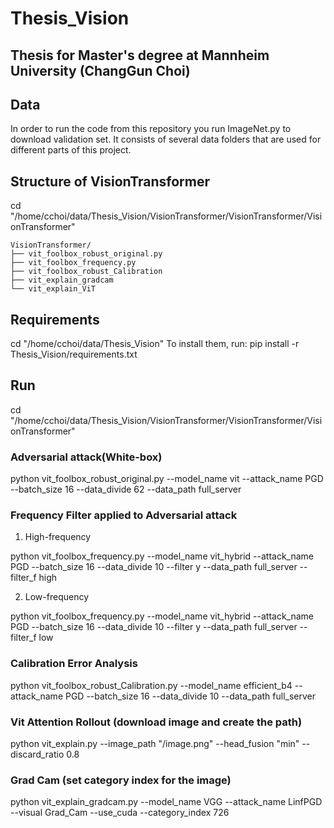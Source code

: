 # Thesis_Vision
## Thesis for Master's degree at Mannheim University (ChangGun Choi)

## Data
In order to run the code from this repository you run ImageNet.py to download validation set. 
It consists of several data folders that are used for different parts of this project.

## Structure of VisionTransformer
cd "/home/cchoi/data/Thesis_Vision/VisionTransformer/VisionTransformer/VisionTransformer"
```
VisionTransformer/
├── vit_foolbox_robust_original.py
├── vit_foolbox_frequency.py
├── vit_foolbox_robust_Calibration
├── vit_explain_gradcam
└── vit_explain_ViT
```
## Requirements
cd "/home/cchoi/data/Thesis_Vision"
To install them, run: pip install -r Thesis_Vision/requirements.txt

## Run
cd "/home/cchoi/data/Thesis_Vision/VisionTransformer/VisionTransformer/VisionTransformer" 
### Adversarial attack(White-box)
python vit_foolbox_robust_original.py --model_name vit --attack_name PGD --batch_size 16 --data_divide 62  --data_path full_server
### Frequency Filter applied to Adversarial attack
1. High-frequency

python vit_foolbox_frequency.py --model_name vit_hybrid --attack_name PGD --batch_size 16 --data_divide 10 --filter y --data_path full_server --filter_f high

2. Low-frequency

python vit_foolbox_frequency.py --model_name vit_hybrid --attack_name PGD --batch_size 16 --data_divide 10 --filter y --data_path full_server --filter_f low
### Calibration Error Analysis
python vit_foolbox_robust_Calibration.py --model_name efficient_b4 --attack_name PGD --batch_size 16 --data_divide 10 --data_path full_server 
### Vit Attention Rollout (download image and create the path)
python vit_explain.py --image_path "/image.png" --head_fusion "min" --discard_ratio 0.8 
### Grad Cam (set category index for the image)
python vit_explain_gradcam.py --model_name VGG --attack_name LinfPGD --visual Grad_Cam --use_cuda --category_index 726
